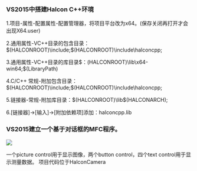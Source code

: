 ### VS2015中搭建Halcon C++环境
1.项目-属性-配置属性-配置管理器，将项目平台改为x64。(保存关闭再打开才会出现X64.user)

2.通用属性-VC++目录的包含目录：$(HALCONROOT)\include;$(HALCONROOT)\include\halconcpp;

3.通用属性-VC++目录的库目录$：(HALCONROOT)\lib\x64-win64;$(LibraryPath)

4.C/C++ 常规-附加包含目录：$(HALCONROOT)\include;$(HALCONROOT)\include\halconcpp;

5.链接器-常规-附加库目录：$(HALCONROOT)\lib\$(HALCONARCH);

6.[链接器]->[输入]->[附加依赖项]添加：halconcpp.lib


### VS2015建立一个基于对话框的MFC程序。

![](https://github.com/SubDragonzj/Industrial-Automation-CCD-PLC/blob/main/vs2015/images/window1.PNG)

一个picture control用于显示图像，两个button control，四个text control用于显示测量数据。
项目代码位于HalconCamera